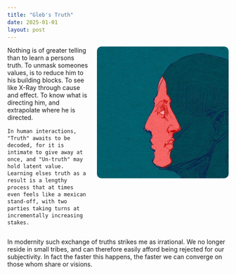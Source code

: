 ```yaml
---
title: "Gleb's Truth"
date: 2025-01-01
layout: post
---
```


<div style="display: flex; align-items: flex-start; gap: 20px;">
  <div style="flex: 1;">
    Nothing is of greater telling than to learn a persons truth.
    To unmask someones values, is to reduce him to his building blocks. To see like X-Ray through cause and effect. To know what is directing him, and extrapolate where he is directed. 

    In human interactions, "Truth" awaits to be decoded, for it is intimate to give away at once, and "Un-truth" may hold latent value. Learning elses truth as a result is a lengthy process that at times even feels like a mexican stand-off, with two parties taking turns at incrementally increasing stakes.
    
  </div>
  <img src="/images/Self1.jpg" alt="Alt text" width="300" height="300" style="border-radius: 10px;">
</div>

In modernity such exchange of truths strikes me as irrational. We no longer reside in small tribes, and can therefore easily afford being rejected for our subjectivity. In fact the faster this happens, the faster we can converge on those whom share or visions. 


